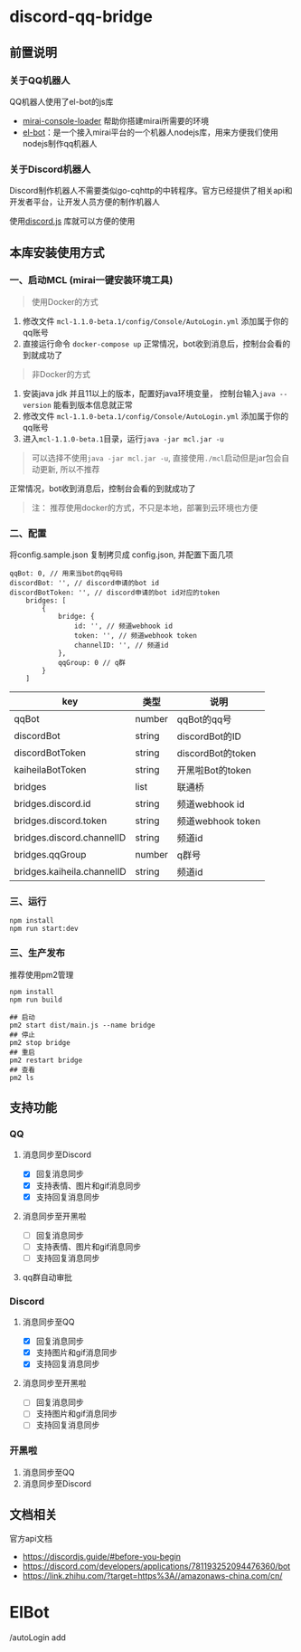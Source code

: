 # discord-qq-bridge

## 前置说明
### 关于QQ机器人
QQ机器人使用了el-bot的js库
- [mirai-console-loader](https://github.com/iTXTech/mirai-console-loader) 帮助你搭建mirai所需要的环境
- [el-bot](https://docs.bot.elpsy.cn)：是一个接入mirai平台的一个机器人nodejs库，用来方便我们使用nodejs制作qq机器人

### 关于Discord机器人
Discord制作机器人不需要类似go-cqhttp的中转程序。官方已经提供了相关api和开发者平台，让开发人员方便的制作机器人

使用[discord.js](https://www.npmjs.com/package/discord.js) 库就可以方便的使用

## 本库安装使用方式
### 一、启动MCL (mirai一键安装环境工具)
> 使用Docker的方式
1. 修改文件 `mcl-1.1.0-beta.1/config/Console/AutoLogin.yml` 添加属于你的qq账号
2. 直接运行命令 `docker-compose up`
正常情况，bot收到消息后，控制台会看的到就成功了

> 非Docker的方式

1. 安装java jdk 并且11以上的版本，配置好java环境变量， 控制台输入`java --version` 能看到版本信息就正常
2. 修改文件 `mcl-1.1.0-beta.1/config/Console/AutoLogin.yml` 添加属于你的qq账号
3. 进入`mcl-1.1.0-beta.1`目录，运行`java -jar mcl.jar -u`
  
  > 可以选择不使用`java -jar mcl.jar -u`, 直接使用`./mcl`启动但是jar包会自动更新, 所以不推荐

正常情况，bot收到消息后，控制台会看的到就成功了
   
> 注： 推荐使用docker的方式，不只是本地，部署到云环境也方便

### 二、配置
将config.sample.json 复制拷贝成 config.json, 并配置下面几项
```shell script
qqBot: 0, // 用来当bot的qq号码
discordBot: '', // discord申请的bot id
discordBotToken: '', // discord申请的bot id对应的token
    bridges: [
        {
            bridge: {
                id: '', // 频道webhook id
                token: '', // 频道webhook token
                channelID: '', // 频道id
            },
            qqGroup: 0 // q群
        }
    ]
```
| key | 类型 | 说明 |
| --- | --- | --- |
| qqBot | number | qqBot的qq号 |
| discordBot | string | discordBot的ID |
| discordBotToken | string | discordBot的token |
| kaiheilaBotToken | string | 开黑啦Bot的token |
| bridges | list | 联通桥 |
| bridges.discord.id | string | 频道webhook id |
| bridges.discord.token | string | 频道webhook token |
| bridges.discord.channelID | string | 频道id |
| bridges.qqGroup | number | q群号 |
| bridges.kaiheila.channelID | string | 频道id |

### 三、运行
```shell script
npm install
npm run start:dev
```

### 三、生产发布
推荐使用pm2管理
```shell script
npm install
npm run build

## 启动
pm2 start dist/main.js --name bridge
## 停止
pm2 stop bridge
## 重启
pm2 restart bridge
## 查看
pm2 ls
```

## 支持功能
### QQ 

1. 消息同步至Discord

    - [x] 回复消息同步
    - [x] 支持表情、图片和gif消息同步
    - [x] 支持回复消息同步

2. 消息同步至开黑啦

    - [ ] 回复消息同步
    - [ ] 支持表情、图片和gif消息同步
    - [ ] 支持回复消息同步

3. qq群自动审批

### Discord

1. 消息同步至QQ

    - [x] 回复消息同步
    - [x] 支持图片和gif消息同步
    - [x] 支持回复消息同步

2. 消息同步至开黑啦

    - [ ] 回复消息同步
    - [ ] 支持图片和gif消息同步
    - [ ] 支持回复消息同步

### 开黑啦
1. 消息同步至QQ
2. 消息同步至Discord

## 文档相关
官方api文档
- https://discordjs.guide/#before-you-begin
- https://discord.com/developers/applications/781193252094476360/bot
- https://link.zhihu.com/?target=https%3A//amazonaws-china.com/cn/


# ElBot
/autoLogin add <qqNumber> <password> 
